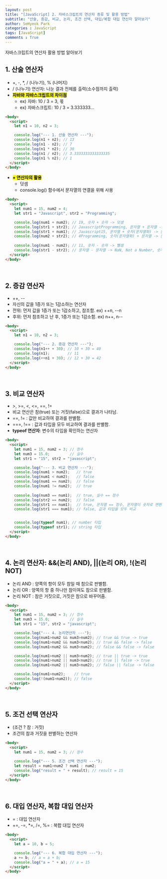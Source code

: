 ```yaml
---
layout: post
title: "[JavaScript] 2. 자바스크립트의 연산자 종류 및 활용 방법"
subtitle: "산술, 증감, 비교, 논리, 조건 선택, 대입/복합 대입 연산자 알아보기"
author: SeHyeok Park
categories : JavaScript
tags: [JavaScript]
comments : True
---
```

<div id='preview' class='display-none'>
자바스크립트의 연산자 활용 방법 알아보기
</div>

## 1. 산술 연산자
- +, -, *, / (나누기), % (나머지)
- / (나누기) 연산자: 나눈 결과 전체를 출력(소수점까지 출력)
- **<mark>자바와 자바스크립트의 차이점</mark>**
  - ex) 자바: 10 / 3 = 3, 몫
  - ex) 자바스크립트:  10 / 3 = 3.333333...

```html
<body>
  <script>
    let n1 = 10, n2 = 3;

    console.log("--- 1. 산술 연산자 ---");
    console.log(n1 + n2); // 13
    console.log(n1 - n2); // 7
    console.log(n1 * n2); // 30
    console.log(n1 / n2); // 3.3333333333333335
    console.log(n1 % n2); // 1
  </script>
</body>
```

* **<mark>+ 연산자의 활용</mark>**
  * 덧셈
  * console.log() 함수에서 문자열의 연결을 위해 사용

```html
<body>
  <script>
    let num1 = 15, num2 = 4;
    let str1 = "Javascript", str2 = "Programming";

    console.log(num1 + num2); // 19, 숫자 + 숫자 -> 덧셈
    console.log(str1 + str2); // JavascriptProgramming, 문자열 + 문자열 -> 문자열의 연결
    console.log(str1 + num1); // Javascript15, 문자열 + 숫자(문자열화) -> 문자열로 연결
    console.log(num2 + str2); // 4Programming, 숫자(문자열화) + 문자열 -> 문자열로 연결
    
    console.log(num1 - num2); // 11, 숫자 - 숫자 -> 뺄셈
    console.log(str1 - str2); // 문자열 - 문자열 -> NaN, Not a Number, 숫자로 처리가 불가
  </script>
</body>
```
<br>

## 2. 증감 연산자
- ++, \--
- 자신의 값을 1증가 또는 1감소하는 연산자
- 전위: 먼저 값을 1증가 또는 1감소하고, 참조함. ex) ++n, \--n
- 후위: 먼저 참조하고 난 후, 1증가 또는 1감소함. ex) n++, n\--

```html
<body>
  <script>
    let n1 = 10, n2 = 3;

    console.log("--- 2. 증감 연산자 ---");
    console.log(n1++ + 30); // 10 + 30 = 40
    console.log(n1);        // 11
    console.log(++n1 + 30); // 12 + 30 = 42
  </script>
</body>
```
<br>

## 3. 비교 연산자
- \>, >=, <, <=, ==, !=
- 비교 연산은 참(true) 또는 거짓(false)으로 결과가 나타남.
- ==, != : 값만 비교하여 결과를 판별함.
- ===, !\== : 값과 타입을 모두 비교하여 결과를 판별함.
- **typeof 연산자**: 변수의 타입을 확인하는 연산자

```html
<body>
  <script>
    let num1 = 15, num2 = 3; // 정수
    let num3 = 15.0;         // 실수
    let str1 = "15", str2 = "javascript";

    console.log("--- 3. 비교 연산자 ---");
    console.log(num1 > num2);   // true
    console.log(num1 < num2);   // false
    console.log(num1 == num2);  // false
    console.log(num1 != num2);  // true
 
    console.log(num3 == num1);  // true, 실수 == 정수
    console.log(str2 == num2);  // false
    console.log(str1 == num1);  // true, 문자열 == 정수, 문자열이 숫자로 변환될 수 있다면, 숫자로 비교함, 값만 비교
    console.log(str1 === num1); // false, 값과 타입을 모두 비교


    console.log(typeof num1); // number 타입
    console.log(typeof str1); // string 타입
  </script>
</body>
```
<br>

## 4. 논리 연산자: &&(논리 AND), ||(논리 OR), !(논리 NOT) 
- 논리 AND : 양쪽의 항이 모두 참일 때 참으로 판별함.
- 논리 OR : 양쪽의 항 중 하나만 참이여도 참으로 판별함.
- 논리 NOT : 참은 거짓으로, 거짓은 참으로 바꾸어줌.

```html
<body>
  <script>
    let num1 = 15, num2 = 3; // 정수
    let num3 = 15.0;         // 실수
    let str1 = "15", str2 = "javascript";

    console.log("--- 4. 논리연산자 ---");
    console.log(num1>num2 && num3>num2); // true && true -> true
    console.log(num1>num2 && num3<num2); // true && false -> false
    console.log(num1<num2 && num3<num2); // false && false -> false

    console.log(num1>num2 || num3>num2); // true || true -> true
    console.log(num1>num2 || num3<num2); // true || false -> true
    console.log(num1<num2 || num3<num2); // false || false -> false

    console.log(num1>num2);    // true
    console.log(!(num1>num2)); // false
  </script>
</body>
```
<br>

## 5. 조건 선택 연산자
- (조건 ? 참 : 거짓)
- 조건의 참과 거짓을 판별하는 연산자

```html
<body>
  <script>
    let num1 = 15, num2 = 3; // 정수

    console.log("--- 5. 조건 선택 연산자 ---");
    let result = num1>num2 ? num1 : num2;
    console.log("result = " + result); // result = 15
  </script>
</body>
```
<br>

## 6. 대입 연산자, 복합 대입 연산자
- = : 대입 연산자
- +=, -=, *=, /=, %= : 복합 대입 연산자

```html
<body>
  <script>
    let a = 10, b = 5;

    console.log("--- 6. 복합 대입 연산자 ---");
    a += b; // a = a + b;
    console.log("a = " + a); // a = 15
  </script>
</body>
```

